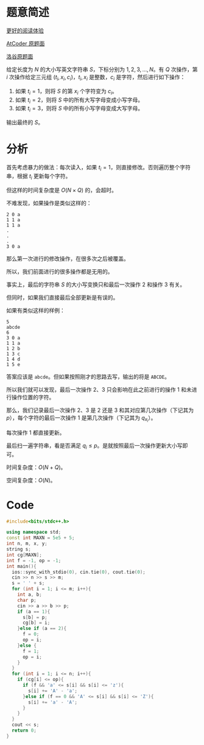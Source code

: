 # 题意简述
[更好的阅读体验](https://www.luogu.com.cn/blog/tianbiandeshenghuo11/solution-at-abc314-d)

[AtCoder 原题面](https://atcoder.jp/contests/314/tasks/abc314_d)

[洛谷原题面](https://www.luogu.com.cn/problem/at_abc314_d)

给定长度为 $N$ 的大小写英文字符串 $S$，下标分别为 $1,2,3,\dots,N$。有 $Q$ 次操作，第 $i$ 次操作给定三元组 $(t_i, x_i, c_i)$，$t_i, x_i$ 是整数，$c_i$ 是字符，然后进行如下操作：

1. 如果 $t_i = 1$，则将 $S$ 的第 $x_i$ 个字符变为 $c_i$。
2. 如果 $t_i = 2$，则将 $S$ 中的所有大写字母变成小写字母。
3. 如果 $t_i = 3$，则将 $S$ 中的所有小写字母变成大写字母。

输出最终的 $S$。
# 分析
首先考虑暴力的做法：每次读入，如果 $t_i=1$，则直接修改。否则遍历整个字符串，根据 $t_i$ 更新每个字符。

但这样的时间复杂度是 $O(N\times Q)$ 的，会超时。

不难发现，如果操作是类似这样的：
```plain
2 0 a
1 1 a
1 1 a
.
.
.
3 0 a
```

那么第一次进行的修改操作，在很多次之后被覆盖。

所以，我们前面进行的很多操作都是无用的。

事实上，最后的字符串 $S$ 的大小写变换只和最后一次操作 $2$ 和操作 $3$ 有关。

但同时，如果我们直接最后全部更新是有误的。

如果有类似这样的样例：
```plain
5
abcde
6
3 0 a
1 1 a
1 2 b
1 3 c
1 4 d
1 5 e
```
答案应该是 `abcde`。但如果按照刚才的思路去写，输出的将是 `ABCDE`。

所以我们就可以发现，最后一次操作 $2$、$3$ 只会影响在此之前进行的操作 $1$ 和未进行操作位置的字符。

那么，我们记录最后一次操作 $2$、$3$ 是 $2$ 还是 $3$ 和其对应第几次操作（下记其为 $p$），每个字符的最后一次操作 $1$ 是第几次操作（下记其为 $q_{x_i}$）。

每次操作 $1$ 都直接更新。

最后扫一遍字符串，看是否满足 $q_i\le p$。是就按照最后一次操作更新大小写即可。

时间复杂度：$O(N+Q)$。

空间复杂度：$O(N)$。
# Code
```cpp
#include<bits/stdc++.h>

using namespace std;
const int MAXN = 5e5 + 5;
int n, m, x, y;
string s;
int cg[MAXN];
int f = -1, op = -1;
int main(){
  ios::sync_with_stdio(0), cin.tie(0), cout.tie(0);
  cin >> n >> s >> m;
  s = ' ' + s;
  for (int i = 1; i <= m; i++){
    int a, b;
    char p;
    cin >> a >> b >> p;
    if (a == 1){
      s[b] = p;
      cg[b] = i;
    }else if (a == 2){
      f = 0;
      op = i;
    }else {
      f = 1;
      op = i;
    }
  }
  for (int i = 1; i <= n; i++){
    if (cg[i] <= op){
      if (f && 'a' <= s[i] && s[i] <= 'z'){
        s[i] += 'A' - 'a';
      }else if (f == 0 && 'A' <= s[i] && s[i] <= 'Z'){
        s[i] += 'a' - 'A';
      }
    }
  }
  cout << s;
  return 0;
}
```